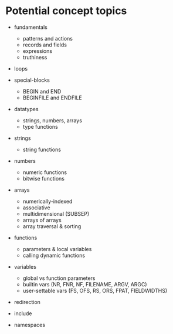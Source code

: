 # Potential concept topics

- fundamentals
    - patterns and actions
    - records and fields
    - expressions
    - truthiness

- loops

- special-blocks
    - BEGIN and END
    - BEGINFILE and ENDFILE

- datatypes
    - strings, numbers, arrays
    - type functions

- strings
    - string functions

- numbers
    - numeric functions
    - bitwise functions

- arrays
    - numerically-indexed
    - associative
    - multidimensional (SUBSEP)
    - arrays of arrays
    - array traversal & sorting

- functions
    - parameters & local variables
    - calling dynamic functions

- variables
    - global vs function parameters
    - builtin vars (NR, FNR, NF, FILENAME, ARGV, ARGC)
    - user-settable vars (FS, OFS, RS, ORS, FPAT, FIELDWIDTHS)

- redirection

- include

- namespaces

